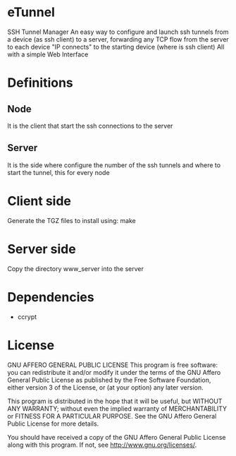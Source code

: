 # eTunnel
SSH Tunnel Manager
An easy way to configure and launch ssh tunnels from a device (as ssh client) to a server, forwarding any TCP flow from the server to each device "IP connects" to the starting device  (where is ssh client)
All with a simple Web Interface

# Definitions
## Node
It is the client that start the ssh connections to the server

## Server
It is the side where configure the number of the ssh tunnels and where to start the tunnel, this for every node

# Client side
Generate the TGZ files to install using:
  make

# Server side
Copy the directory www_server into the server

# Dependencies
  - ccrypt

# License
GNU AFFERO GENERAL PUBLIC LICENSE
This program is free software: you can redistribute it and/or modify
it under the terms of the GNU Affero General Public License as
published by the Free Software Foundation, either version 3 of the
License, or (at your option) any later version.

This program is distributed in the hope that it will be useful,
but WITHOUT ANY WARRANTY; without even the implied warranty of
MERCHANTABILITY or FITNESS FOR A PARTICULAR PURPOSE.  See the
GNU Affero General Public License for more details.

You should have received a copy of the GNU Affero General Public License
along with this program.  If not, see <http://www.gnu.org/licenses/>.
